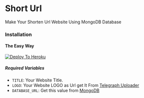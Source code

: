 # Short Url
Make Your Shorten Url Website Using MongoDB Database
### Installation

#### The Easy Way

[![Deploy To Heroku](https://www.herokucdn.com/deploy/button.svg)](https://heroku.com/deploy?template=https://github.com/iseshu/npayapi)

##### Required Variables

* `TITLE`: Your Website Title.
* `LOGO`: Your Website LOGO as Url get It From [Telegraph Uploader](http://telegraph.thisai.tech/)
* `DATABASE_URL`: Get this value from [MongoDB]([https://my.telegram.org/apps](https://www.mongodb.com/))
